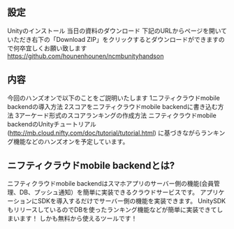 ## 設定

Unityのインストール
当日の資料のダウンロード
下記のURLからページを開いていただき右下の「Download ZIP」をクリックするとダウンロードができますので何卒宜しくお願い致します
https://github.com/hounenhounen/ncmbunityhandson

## 内容

今回のハンズオンで以下のことをご説明いたします
1ニフティクラウドmobile backendの導入方法
2スコアをニフティクラウドmobile backendに書き込む方法
3アーケード形式のスコアランキングの作成方法
ニフティクラウドmobile backendのUnityチュートリアル(http://mb.cloud.nifty.com/doc/tutorial/tutorial.html)
に基づきながらランキング機能などのハンズオンを予定しています。

## ニフティクラウドmobile backendとは?

ニフティクラウドmobile backendはスマホアプリのサーバー側の機能(会員管理、DB、プッシュ通知）を簡単に実装できるクラウドサービスです。
アプリケーションにSDKを導入するだけでサーバー側の機能を実装できます。
UnitySDKもリリースしているのでDBを使ったランキング機能などが簡単に実装できてしまいます！
しかも無料から使えるツールです！
